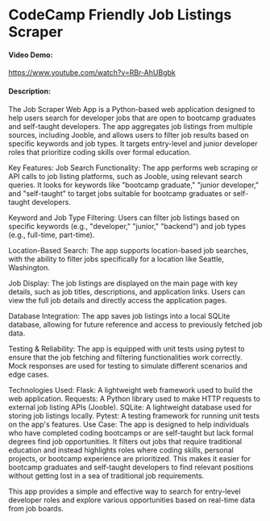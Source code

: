 # CodeCamp Friendly Job Listings Scraper

#### Video Demo:

https://www.youtube.com/watch?v=RBr-AhUBgbk


#### Description:

The Job Scraper Web App is a Python-based web application designed to help users search for developer jobs that are open to bootcamp graduates and self-taught developers. The app aggregates job listings from multiple sources, including Jooble, and allows users to filter job results based on specific keywords and job types. It targets entry-level and junior developer roles that prioritize coding skills over formal education.

Key Features:
Job Search Functionality: The app performs web scraping or API calls to job listing platforms, such as Jooble, using relevant search queries. It looks for keywords like "bootcamp graduate," "junior developer," and "self-taught" to target jobs suitable for bootcamp graduates or self-taught developers.

Keyword and Job Type Filtering: Users can filter job listings based on specific keywords (e.g., "developer," "junior," "backend") and job types (e.g., full-time, part-time).

Location-Based Search: The app supports location-based job searches, with the ability to filter jobs specifically for a location like Seattle, Washington.

Job Display: The job listings are displayed on the main page with key details, such as job titles, descriptions, and application links. Users can view the full job details and directly access the application pages.

Database Integration: The app saves job listings into a local SQLite database, allowing for future reference and access to previously fetched job data.

Testing & Reliability: The app is equipped with unit tests using pytest to ensure that the job fetching and filtering functionalities work correctly. Mock responses are used for testing to simulate different scenarios and edge cases.

Technologies Used:
Flask: A lightweight web framework used to build the web application.
Requests: A Python library used to make HTTP requests to external job listing APIs (Jooble).
SQLite: A lightweight database used for storing job listings locally.
Pytest: A testing framework for running unit tests on the app's features.
Use Case:
The app is designed to help individuals who have completed coding bootcamps or are self-taught but lack formal degrees find job opportunities. It filters out jobs that require traditional education and instead highlights roles where coding skills, personal projects, or bootcamp experience are prioritized. This makes it easier for bootcamp graduates and self-taught developers to find relevant positions without getting lost in a sea of traditional job requirements.

This app provides a simple and effective way to search for entry-level developer roles and explore various opportunities based on real-time data from job boards.
